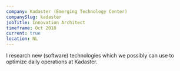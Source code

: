 ```yaml
---
company: Kadaster (Emerging Technology Center)
companySlug: kadaster
jobTitle: Innovation Architect
timeframe: Oct 2018
current: true
location: NL
---
```

I research new (software) technologies which we possibly can use to optimize daily operations at
Kadaster.